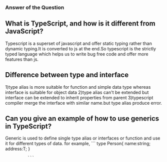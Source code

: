 ### Answer of the Question

## What is TypeScript, and how is it different from JavaScript?

Typescript is a superset of javascript and offer static typing rather than dynamic typing.It is converted to js at the end.So typescript is the strictly typed language which helps us to write bug free code and offer more features than js.

## Difference between type and interface

1)type alias is more suitable for function and simple data type whereas interface is suitable for object data
2)type alias can't be extended but interface can be extended to inherit properties from parent
3)typescript compiler merge the interface with similar name.but type alias produce error.

## Can you give an example of how to use generics in TypeScript?
Generic is used to define  single type alias or interfaces or function and use it for different types of data. for example,
              ```
               type Person<T>{
                   name:string;
                   address:T;
               }
                
              ```
